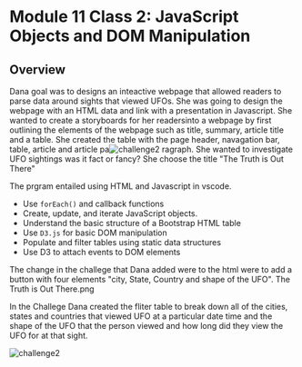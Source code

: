 # Module 11 Class 2: JavaScript Objects and DOM Manipulation

## Overview

 Dana goal was to designs an inteactive webpage that allowed readers to parse data around sights that viewed UFOs.  She was going to design the webpage with an HTML data and link with a presentation in Javascript. She wanted to create a storyboards for her readersinto a webpage by first outlining the elements of the webpage such as title, summary, article title and a table. She created the table with the page header, navagation bar, table, article and article pa![challenge2](https://user-images.githubusercontent.com/107796290/197289384-b4f0b5c2-2a54-4b2f-bc00-7780f2f071da.png)
ragraph.  She wanted to investigate UFO sightings was it fact or fancy?  She choose the title "The Truth is Out There"

The prgram entailed using HTML and Javascript in vscode. 
* Use `forEach()` and callback functions
* Create, update, and iterate JavaScript objects.
* Understand the basic structure of a Bootstrap HTML table
* Use `D3.js` for basic DOM manipulation
* Populate and filter tables using static data structures
* Use D3 to attach events to DOM elements


 The change in the challege that Dana added were to the html were to add a button with four elements "city, State, Country and shape of the UFO". 
The Truth is Out There.png


 In the Challege Dana created the fliter table to break down all of the cities, states and countries that viewed UFO at a particular date time and the shape of the UFO that the person viewed and how long did they view the UFO for at that sight. 
 
 ![challenge2](https://user-images.githubusercontent.com/107796290/197289423-7800a3e2-7b4b-4b88-b01f-13e8dae52597.png)







